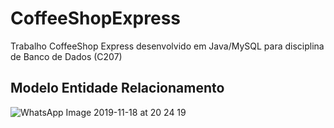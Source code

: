 # CoffeeShopExpress
Trabalho CoffeeShop Express desenvolvido em Java/MySQL para disciplina de Banco de Dados (C207)

## Modelo Entidade Relacionamento

![WhatsApp Image 2019-11-18 at 20 24 19](https://user-images.githubusercontent.com/38195187/69110337-2bb6f880-0a59-11ea-861e-4b53736a8c50.jpeg)




